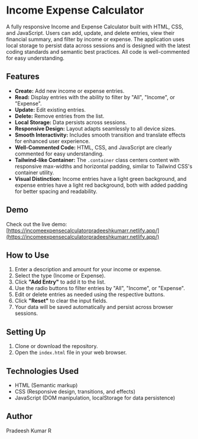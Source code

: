 # Income Expense Calculator

A fully responsive Income and Expense Calculator built with HTML, CSS, and JavaScript. Users can add, update, and delete entries, view their financial summary, and filter by income or expense. The application uses local storage to persist data across sessions and is designed with the latest coding standards and semantic best practices. All code is well-commented for easy understanding.

## Features

- **Create:** Add new income or expense entries.
- **Read:** Display entries with the ability to filter by "All", "Income", or "Expense".
- **Update:** Edit existing entries.
- **Delete:** Remove entries from the list.
- **Local Storage:** Data persists across sessions.
- **Responsive Design:** Layout adapts seamlessly to all device sizes.
- **Smooth Interactivity:** Includes smooth transition and translate effects for enhanced user experience.
- **Well-Commented Code:** HTML, CSS, and JavaScript are clearly commented for easy understanding.
- **Tailwind-like Container:** The `.container` class centers content with responsive max-widths and horizontal padding, similar to Tailwind CSS's container utility.
- **Visual Distinction:** Income entries have a light green background, and expense entries have a light red background, both with added padding for better spacing and readability.

## Demo

Check out the live demo:  
[https://incomeexpensecalculatorpradeeshkumarr.netlify.app/](https://incomeexpensecalculatorpradeeshkumarr.netlify.app/)

## How to Use

1. Enter a description and amount for your income or expense.
2. Select the type (Income or Expense).
3. Click **"Add Entry"** to add it to the list.
4. Use the radio buttons to filter entries by "All", "Income", or "Expense".
5. Edit or delete entries as needed using the respective buttons.
6. Click **"Reset"** to clear the input fields.
7. Your data will be saved automatically and persist across browser sessions.

## Setting Up

1. Clone or download the repository.
2. Open the `index.html` file in your web browser.

## Technologies Used

- HTML (Semantic markup)
- CSS (Responsive design, transitions, and effects)
- JavaScript (DOM manipulation, localStorage for data persistence)

## Author

Pradeesh Kumar R
